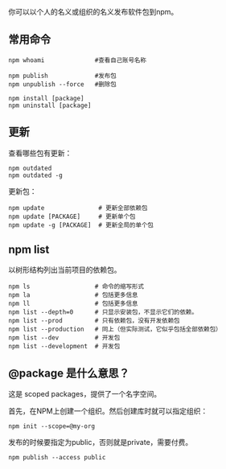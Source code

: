 

你可以以个人的名义或组织的名义发布软件包到npm。


## 常用命令


    npm whoami              #查看自己账号名称

    npm publish             #发布包
    npm unpublish --force   #删除包

    npm install [package]
    npm uninstall [package]

## 更新

查看哪些包有更新：

    npm outdated
    npm outdated -g

更新包：

    npm update               # 更新全部依赖包
    npm update [PACKAGE]     # 更新单个包
    npm update -g [PACKAGE]  # 更新全局的单个包


## npm list

以树形结构列出当前项目的依赖包。

    npm ls                  # 命令的缩写形式
    npm la                  # 包括更多信息
    npm ll                  # 包括更多信息
    npm list --depth=0      # 只显示安装包，不显示它们的依赖。
    npm list --prod         # 只有依赖包，没有开发依赖包
    npm list --production   # 同上（但实际测试，它似乎包括全部依赖包）
    npm list --dev          # 开发包
    npm list --development  # 开发包


## @package 是什么意思？

这是 scoped packages，提供了一个名字空间。

首先，在NPM上创建一个组织。然后创建库时就可以指定组织：

    npm init --scope=@my-org

发布的时候要指定为public，否则就是private，需要付费。

    npm publish --access public


